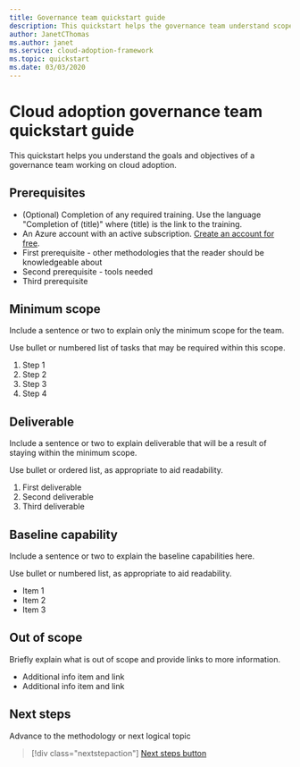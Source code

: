 ```yaml
---
title: Governance team quickstart guide
description: This quickstart helps the governance team understand scope, deliverables and the capabilities they are responsible for.
author: JanetCThomas
ms.author: janet
ms.service: cloud-adoption-framework
ms.topic: quickstart 
ms.date: 03/03/2020
---
```


<!---Recommended: Remove all the comments in this template before you sign-off or merge to master.--->
<!---quickstarts are fundamental day-1 instructions for helping new customers use a subscription to quickly try out a specific product/service.
The entire activity is a short set of steps that provides an initial experience.
You only use quickstarts when you can get the service, technology, or functionality into the hands of new customers in less than 10 minutes.
--->

# Cloud adoption governance team quickstart guide

<!---Required:
Starts with "Quickstart: " and is ideally two lines or less when rendered on a 1920x1080 screen.
Make the first word following "Quickstart:" a verb, which is to say, an action.
The "X" part should identify both the technology or service involved (e.g. App Service,
Cosmos DB, etc.) and the language or framework, if applicable (.NET Core, Python, JavaScript,
Java, etc.); the language or framework shouldn't appear in parentheses.
--->

This quickstart helps you understand the goals and objectives of a governance team working on cloud adoption.

<!-- In the opening sentence, focus on the job or task to be completed, emphasizing.
general industry terms (such as "serverless," which are better for SEO) more than
Microsoft-branded terms or acronyms (such as "Azure Functions" or "ACR"). That is, try
to include terms people typically search for and avoid using *only* Microsoft terms. -->

<!--After the opening sentence, provide a light introduction that describes,
again in customer-friendly language, what the customer will learn in the process of
accomplishing the stated goal. Answer the fundamental "why would I want to do this?" question.

Avoid the following elements whenever possible:
- Avoid callouts (note, important, tip, etc.) because readers tend to skip over them.
Important callouts like preview status or version caveats can be included under prerequisites.

- Avoid links, which are generally invitations for the reader to leave the article and
not complete the experience of the quickstart. The exception are links to alternate versions
of the same content (e.g. when you have a VS Code-oriented article and a CLI-oriented article). Those
links help get the reader to the right article, rather than being a distraction. If you feel that there are
other important concepts needing links, make reviewing a particular article a prerequisite. Otherwise, rely
on the line of standard links (see below).

- Avoid any indication of the time it takes to complete the quickstart, because there's already
the "x minutes to read" at the top and making a second suggestion can be contradictory.

- Avoid a bullet list of steps or other details in the quickstart: the H2's shown on the right
of the docs page already fulfill this purpose.

- Avoid screenshots or diagrams: the opening sentence should be sufficient to explain the result,
and other diagrams count as conceptual material that is best in a linked overview.
--->

<!-- Optional standard links: if there are suitable links, you can include a single line
of applicable links for companion content at the end of the introduction. Don't use the line
if there's only a single link. -->

## Prerequisites

<!-- Make Prerequisites the first H2 after the H1. Omit any preliminary text to the list.-->

- (Optional) Completion of any required training. Use the language "Completion of (title)" where (title) is the link to the training.
- An Azure account with an active subscription. [Create an account for free](https://azure.microsoft.com/free/?WT.mc_id=A261C142F).
- First prerequisite - other methodologies that the reader should be knowledgeable about
- Second prerequisite - tools needed
- Third prerequisite

<!-- Include this heading even if there aren't any prerequisites, in which case just use the text: "None" (not bulleted). The reason for this is to maintain consistency across services, which trains
readers to always look in the same place.-->

<!-- When there are prerequisites, list each as *items*, not instructions to minimize the verbiage.
For example, use "Python 3.6" instead of "Install Python 3.6". If the prerequisite is something
to install, link to the applicable installer or download. Selecting the item/link is then the
action to fulfill the prerequisite. Use an action word only if necessary to make the meaning clear.
Don't use links to conceptual information about a prerequisite; only use links for installers.

List prerequisites in the following order:
- An Azure account with an active subscription. [Create an account for free](https://azure.microsoft.com/free/?WT.mc_id=A261C142F).
- Language runtimes (Python, Node, .NET, etc.)
- Packages (from pip, npm, nuget, etc.)
- Tools (like VS Code IF REQUIRED. Don't include tools like pip if they're
  automatically installed with another tool or language runtime, like Python. Don't include
  optional tools like text editors--include them only if the quickstart demonstrates them.)
- Sample code
- Specialized hardware
- Other preparatory work, such as creating a VM (OK to link to another article)
- Azure keys
- Service-specific keys

The reason for placing runtimes and tools first is that it might take time to install
them, and it's best to get a user started sooner than later.

If you feel like your quickstart has a lot of prerequisites, the quickstart may be the
wrong content type - a tutorial or how-to guide may be the better option. Remember that
quickstarts should be something a reader can complete in 10 minutes or less.

--->

## Minimum scope

<!---Required:
Quickstarts are prescriptive and guide the customer through an end-to-end procedure.
Make sure to use specific naming for setting up accounts and configuring technology.

Avoid linking off to other content - include whatever the customer needs to complete the
scenario in the article. For example, if the customer needs to set permissions, include the
permissions they need to set, and the specific settings in the quickstart procedure. Don't
send the customer to another article to read about it.

In a break from tradition, do not link to reference topics in the procedural part of the
quickstart when using cmdlets or code. Provide customers what they need to know in the quickstart
to successfully complete the quickstart.

For portal-based procedures, minimize bullets and numbering.

For the CLI or PowerShell based procedures, don't use bullets or numbering.

Be mindful of the number of H2/procedures in the Quickstart. 3-5 procedural steps are about right.
Once you've staged the article, look at the right-hand "In this article" section on the docs page;
if there are more than 8 total, consider restructuring the article.
--->

Include a sentence or two to explain only the minimum scope for the team.

Use bullet or numbered list of tasks that may be required within this scope.

1. Step 1
1. Step 2
1. Step 3
1. Step 4

## Deliverable

Include a sentence or two to explain deliverable that will be a result of staying within the minimum scope.

Use bullet or ordered list, as appropriate to aid readability.

1. First deliverable
1. Second deliverable
1. Third deliverable

## Baseline capability

Include a sentence or two to explain the baseline capabilities here.

Use bullet or numbered list, as appropriate to aid readability.

- Item 1
- Item 2
- Item 3

## Out of scope

Briefly explain what is out of scope and provide links to more information.

- Additional info item and link
- Additional info item and link

## Next steps

Advance to the methodology or next logical topic

> [!div class="nextstepaction"]
> [Next steps button](index.yml)

<!--- Required:
Quickstarts should always have a Next steps H2 that points to the next logical
quickstart in a series, or, if there are no other quickstarts, to some other
cool thing the customer can do. A single link in the blue box format should
direct the customer to the next article - and you can shorten the title in the
boxes if the original one doesn't fit.
Do not use a "More info section" or a "Resources section" or a "See also section". --->
